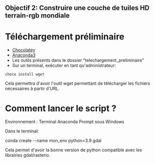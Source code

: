 ## Objectif 2: Construire une couche de tuiles HD terrain-rgb mondiale
# Téléchargement préliminaire
* [Chocolatey](https://chocolatey.org/install#individual)
* [Anaconda3](https://www.anaconda.com/download)
* Les outils présents dans le dossier "telechargement_preliminaire"
* Sur un terminal, exécuter en tant qu'administrateur:

```
choco install wget
```
Cela permettra d'avoir l'outil wget permettant de télécharger les fichiers nécessaires à partir d'URL.

# Comment lancer le script ?

Environnement : Terminal Anaconda Prompt sous Windows

Dans le terminal: 

conda create --name mon_env python=3.9 gdal

Cela permet d'avoir la bonne version de python compatible avec les librairies gdal/rasterio.
